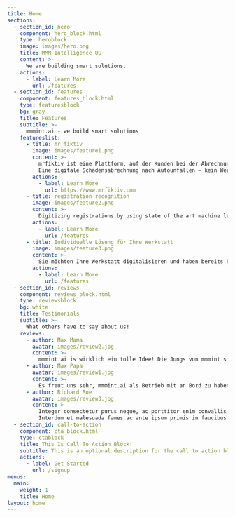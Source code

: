 ```yaml
---
title: Home
sections:
  - section_id: hero
    component: hero_block.html
    type: heroblock
    image: images/hero.png
    title: MMM Intelligence UG
    content: >-
      We are building smart solutions.  
    actions:
      - label: Learn More
        url: /features
  - section_id: features
    component: features_block.html
    type: featuresblock
    bg: gray
    title: Features
    subtitle: >-
      mmmint.ai - we build smart solutions
    featureslist:
      - title: mr fiktiv
        image: images/feature1.png
        content: >-
          mrfiktiv ist eine Plattform, auf der Kunden bei der Abrechnung von Autoschäden geholfen wird.​
          Eine digitale Schadensabrechnung nach Autounfällen – kein Werkstattbesuch, keine Reparatur und schnelles Geld. ​
        actions:
          - label: Learn More
            url: https://www.mrfiktiv.com
      - title: registration recognition
        image: images/feature2.png
        content: >-
          Digitizing registrations by using state of the art machine learning object detection and Optical Character Recognition (OCR)
        actions:
          - label: Learn More
            url: /features
      - title: Individuelle Lösung für Ihre Werkstatt
        image: images/feature3.png
        content: >-
          Sie möchten Ihre Werkstatt digitalisieren und haben bereits konkrete Ideen? Sprechen Sie uns gerne an.
        actions:
          - label: Learn More
            url: /features
  - section_id: reviews
    component: reviews_block.html
    type: reviewsblock
    bg: white
    title: Testimonials
    subtitle: >-
      What others have to say about us! 
    reviews:
      - author: Max Mama
        avatar: images/review2.jpg
        content: >-
          mmmint.ai is wirklich ein tolle Idee! Die Jungs von mmmint sind ein tolles team und bieten viel potential.
      - author: Max Papa
        avatar: images/review1.jpg
        content: >-
          Es freut uns sehr, mmmint.ai als Betrieb mit an Bord zu haben! Uns macht die Zusammenarbeit mit mmmint viel Spaß und ist eine willkommene Abwechslung
      - author: Richard Roe
        avatar: images/review3.jpg
        content: >-
          Integer consectetur purus neque, ac porttitor enim convallis vitae.
          Interdum et malesuada fames ac ante ipsum primis in faucibus.
  - section_id: call-to-action
    component: cta_block.html
    type: ctablock
    title: This Is Call To Action Block!
    subtitle: This is an optional description for the call to action block.
    actions:
      - label: Get Started
        url: /signup
menus:
  main:
    weight: 1
    title: Home
layout: home
---
```

